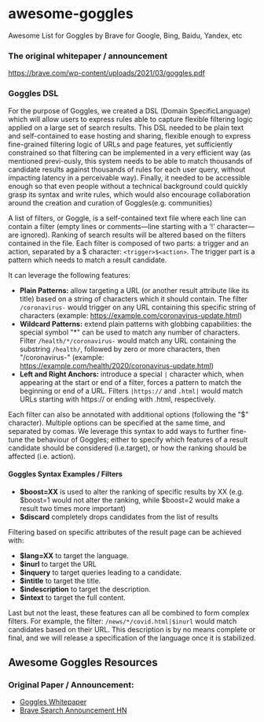 # awesome-goggles
Awesome List for Goggles by Brave for Google, Bing, Baidu, Yandex, etc


### The original whitepaper / announcement
https://brave.com/wp-content/uploads/2021/03/goggles.pdf

### Goggles DSL

For the purpose of Goggles, we created a DSL (Domain SpecificLanguage) which will allow users to express rules able to capture flexible filtering logic applied on a large set of search results. This DSL needed to be plain text and self-contained to ease hosting and sharing, flexible enough to express fine-grained filtering logic of URLs and page features, yet sufficiently constrained so that filtering can be implemented in a very efficient way (as mentioned previ-ously, this system needs to be able to match thousands of candidate results against thousands of rules for each user query, without impacting latency in a perceivable way). Finally, it needed to be accessible enough so that even people without a technical background could quickly grasp its syntax and write rules, which would also encourage collaboration around the creation and curation of Goggles(e.g. communities)

A list of filters, or Goggle, is a self-contained text file where each line can contain a filter (empty lines or comments—line starting with a ’!’ character—are ignored). Ranking of search results will be altered based on the filters contained in the file. Each filter is composed of two parts: a trigger and an action, separated by a $ character: `<trigger>$<action>`. The trigger part is a pattern which needs to match a result candidate. 

It can leverage the following features:
- **Plain Patterns:** allow targeting a URL (or another result attribute like its title) based on a string of characters which it should contain. The filter `/coronavirus-` would trigger on any URL containing this specific string of characters (example: https://example.com/coronavirus-update.html)
- **Wildcard Patterns:** extend plain patterns with globbing capabilities: the special symbol "*" can be used to match any number of characters. Filter `/health/*/coronavirus-` would match any URL containing the substring `/health/`, followed by zero or more characters, then "/coronavirus-" (example: https://example.com/health/2020/coronavirus-update.html)
- **Left and Right Anchors:** introduce a special `|` character which, when appearing at the start or end of a filter, forces a pattern to match the beginning or end of a URL. Filters `|https://` and `.html|` would match URLs starting with https:// or ending with .html, respectively.

Each filter can also be annotated with additional options (following the "$" character). Multiple options can be specified at the same time, and separated by comas. We leverage this syntax to add ways to further fine-tune the behaviour of Goggles; either to specify which features of a result candidate should be considered (i.e.target), or how the ranking should be affected (i.e. action).

#### Goggles Syntax Examples / Filters
- **$boost=XX** is used to alter the ranking of specific results by XX (e.g. $boost=1 would  not alter the ranking, while $boost=2 would make a result two times more important)
- **$discard** completely drops candidates from the list of results

Filtering based on specific attributes of the result page can be achieved with:
- **$lang=XX** to target the language.
- **$inurl** to target the URL
- **$inquery** to target queries leading to a candidate.
- **$intitle** to target the title.
- **$indescription** to target the description.
- **$intext** to target the full content.

Last but not the least, these features can all be combined to form complex filters. For example, the filter: `/news/*/covid.html|$inurl` would match candidates based on their URL. This description is by no means complete or final, and we will release a specification of the language once it is stabilized.


## Awesome Goggles Resources

### Original Paper / Announcement:
- [Goggles Whitepaper](https://brave.com/wp-content/uploads/2021/03/goggles.pdf)
- [Brave Search Announcement HN](https://news.ycombinator.com/item?id=27593360)
